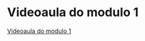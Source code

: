 # Videoaula do modulo 1
[Videoaula do modulo 1](https://media-gmcdn.eduplay.rnp.br/media/GF8VJbQr9HuM/mFF_Yn-zB-hqPharbibhGA'0/1712856671010.mp4)